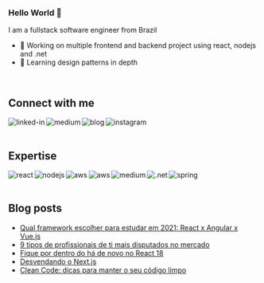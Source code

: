 ### Hello World 👋
I am a fullstack software engineer from Brazil 

- 🔭 Working on multiple frontend and backend project using react, nodejs and .net
- 🌱 Learning design patterns in depth
<br>

## Connect with me

[<img align="left" alt="linked-in" src="https://img.shields.io/badge/linkedin-%230077B5.svg?&style=for-the-badge&logo=linkedin&logoColor=white" />](https://www.linkedin.com/in/leandro-oliveira-01656a24/)
[<img align="left" alt="medium" src="https://img.shields.io/badge/medium-%2312100E.svg?&style=for-the-badge&logo=medium&logoColor=white" />](https://leandro-oliveira.medium.com/)
[<img align="left" alt="blog" src="https://img.shields.io/badge/blog-%231877F2?logo=blog&logoColor=white&style=for-the-badge" />](https://www.thexcodes.com)
[<img align="left" alt="instagram" src = "https://img.shields.io/badge/instagram-%23E4405F.svg?&style=for-the-badge&logo=instagram&logoColor=white">](https://www.instagram.com/thexcodes/)

<br>
<br>

## Expertise
<img align="left" alt="react" src="https://img.shields.io/badge/react%20-%2320232a.svg?&style=for-the-badge&logo=react&logoColor=%2361DAFB" />
<img align="left" alt="nodejs" src="https://img.shields.io/badge/node.js%20-%2343853D.svg?&style=for-the-badge&logo=node.js&logoColor=white" />
<img align="left" alt="aws" src="https://img.shields.io/badge/Amazon%20AWS-%23232F3E?logo=amazon-aws&logoColor=white&style=for-the-badge" />
<img align="left" alt="aws" src="https://img.shields.io/badge/Microsoft%20AZURE-0085CF?logo=microsoft-azure&logoColor=white&style=for-the-badge" />
<img align="left" alt="medium" src="https://img.shields.io/badge/postgres-%23316192.svg?&style=for-the-badge&logo=postgresql&logoColor=white" />
<img align="left" alt=".net" src="https://img.shields.io/badge/.netcore-512BD4?logo=dotnet&logoColor=white&style=for-the-badge" />
<img align="left" alt="spring" src="https://img.shields.io/badge/sqlserver-B71C1C.svg?&style=for-the-badge&logo=mssqlserver&logoColor=white" />

<br>
<br>


## Blog posts
<!-- BLOG-POST-LIST:START -->
- [Qual framework escolher para estudar em 2021: React x Angular x Vue.js](https://leandro-oliveira.medium.com/qual-framework-escolher-para-estudar-em-2021-react-x-angular-x-vue-js-643e3a8568c8?source=rss-222e6e2c83b8------2)
- [9 tipos de profissionais de ti mais disputados no mercado](https://leandro-oliveira.medium.com/9-tipos-de-profissionais-de-ti-mais-disputados-no-mercado-7d83d3d60b92?source=rss-222e6e2c83b8------2)
- [Fique por dentro do há de novo no React 18](https://leandro-oliveira.medium.com/fique-por-dentro-do-h%C3%A1-de-novo-no-react-18-942062e77a52?source=rss-222e6e2c83b8------2)
- [Desvendando o Next.js](https://leandro-oliveira.medium.com/desvendando-o-next-js-ebf9a4566cf9?source=rss-222e6e2c83b8------2)
- [Clean Code: dicas para manter o seu código limpo](https://leandro-oliveira.medium.com/clean-code-dicas-para-manter-o-seu-c%C3%B3digo-limpo-45e380bcc7a7?source=rss-222e6e2c83b8------2)
<!-- BLOG-POST-LIST:END -->

<!--
Here are some ideas to get you started:

- 🔭 I’m currently working on ...
- 🌱 I’m currently learning ...
- 👯 I’m looking to collaborate on ...
- 🤔 I’m looking for help with ...
- 💬 Ask me about ...
- 📫 How to reach me: ...
- 😄 Pronouns: ...
- ⚡ Fun fact: ...
-->
